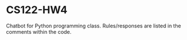 # CS122-HW4

Chatbot for Python programming class. Rules/responses are listed in the comments within the code.
